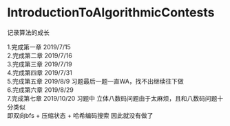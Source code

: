 ﻿# IntroductionToAlgorithmicContests  
记录算法的成长  

1.完成第一章 2019/7/15  
2.完成第二章 2019/7/16  
3.完成第三章 2019/7/19  
4.完成第四章 2019/7/31  
5.完成第五章 2019/8/9 习题最后一题一直WA，找不出继续往下做  
6.完成第六章 2019/8/29  
7.完成第七章 2019/10/20 习题中 立体八数码问题由于太麻烦，且和八数码问题十分类似  
即双向bfs + 压缩状态 + 哈希编码搜索 因此就没有做了  

